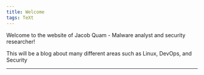 ```yaml
---
title: Welcome
tags: TeXt
---
```


Welcome to the website of Jacob Quam - Malware analyst and security researcher!

<!--more-->

This will be a blog about many different areas such as Linux, DevOps, and
Security



---

